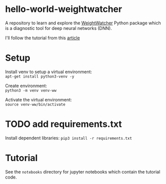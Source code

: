 # hello-world-weightwatcher

A repository to learn and explore the 
[WeightWatcher](https://github.com/CalculatedContent/WeightWatcher) 
Python package which is a 
 diagnostic tool for deep neural networks (DNN).

I'll follow the tutorial from this 
[article](https://www.kdnuggets.com/2021/07/tell-model-trained-enough-data.html)

# Setup

Install venv to setup a virtual environment:  
`apt-get install python3-venv -y`  

Create environment:  
`python3 -m venv venv-ww`

Activate the virtual environment:  
`source venv-ww/bin/activate`

# TODO add requirements.txt
Install dependent libraries:
`pip3 install -r requirements.txt` 

# Tutorial
See the `notebooks` directory for jupyter notebooks which contain the tutorial 
code.